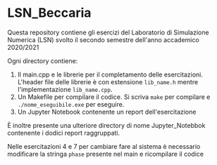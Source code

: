 # LSN_Beccaria

Questa repository contiene gli esercizi del Laboratorio di Simulazione Numerica (LSN) svolto il secondo semestre dell'anno accademico 2020/2021

Ogni directory contiene:
1. Il main.cpp e le librerie per il completamento delle esercitazioni. L'header file delle librerie è con estensione `lib_name.h` mentre l'implementazione `lib_name.cpp`.
2. Un Makefile per compilare il codice. Si scriva `make` per compilare e `./nome_eseguibile.exe` per eseguire.
3. Un Jupyter Notebook contenente un report dell'esercitazione

È inoltre presente una ulteriore directory di nome Jupyter_Notebbok contenente i dodici report raggruppati.

Nelle esercitazioni 4 e 7 per cambiare fare al sistema è necessario modificare la stringa `phase` presente nel main e ricompilare il codice
